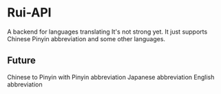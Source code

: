 # Rui-API
A backend for languages translating
It's not strong yet. It just supports Chinese Pinyin abbreviation and some other languages.
## Future
Chinese to Pinyin with Pinyin abbreviation
Japanese abbreviation
English abbreviation
